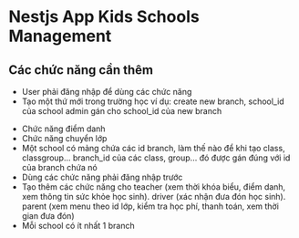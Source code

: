 # Nestjs App Kids Schools Management
## Các chức năng cần thêm
- User phải đăng nhập để dùng các chức năng
- Tạo một thứ mới trong trường học ví dụ: create new branch, school_id của school admin gán cho school_id của new branch
<!-- - Chức năng gửi thông báo
- Chức năng nhắn tin -->
- Chức năng điểm danh
- Chức năng chuyển lớp
- Một school có mảng chứa các id branch, làm thế nào để khi tạo class, classgroup... branch_id của các class, group... đó được gán đúng với id của branch chứa nó
- Dùng các chức năng phải đăng nhập trước
- Tạo thêm các chức năng cho teacher (xem thời khóa biểu, điểm danh, xem thông tin sức khỏe học sinh).
 driver (xác nhận đưa đón học sinh).
 parent (xem menu theo id lớp, kiểm tra học phí, thanh toán, xem thời gian đưa đón)
- Mỗi school có ít nhất 1 branch